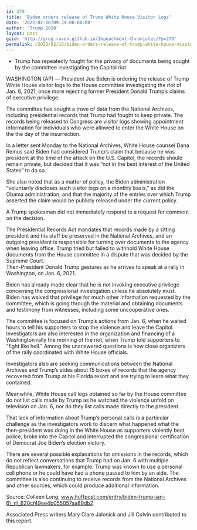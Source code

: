 ```yaml
---
id: 279
title: 'Biden orders release of Trump White House Visitor Logs'
date: '2022-02-16T09:39:00-08:00'
author: 'Trump 2020'
layout: post
guid: 'http://greg-raven.github.io/Impeachment-Chronicles/?p=279'
permalink: /2022/02/16/biden-orders-release-of-trump-white-house-visitor-logs/
---
```


- Trump has repeatedly fought for the privacy of documents being sought by the committee investigating the Capitol riot.

WASHINGTON (AP) — President Joe Biden is ordering the release of Trump White House visitor logs to the House committee investigating the riot of Jan. 6, 2021, once more rejecting former President Donald Trump’s claims of executive privilege.

The committee has sought a trove of data from the National Archives, including presidential records that Trump had fought to keep private. The records being released to Congress are visitor logs showing appointment information for individuals who were allowed to enter the White House on the the day of the insurrection.

In a letter sent Monday to the National Archives, White House counsel Dana Remus said Biden had considered Trump’s claim that because he was president at the time of the attack on the U.S. Capitol, the records should remain private, but decided that it was “not in the best interest of the United States” to do so.

She also noted that as a matter of policy, the Biden administration “voluntarily discloses such visitor logs on a monthly basis,” as did the Obama administration, and that the majority of the entries over which Trump asserted the claim would be publicly released under the current policy.

A Trump spokesman did not immediately respond to a request for comment on the decision.

The Presidential Records Act mandates that records made by a sitting president and his staff be preserved in the National Archives, and an outgoing president is responsible for turning over documents to the agency when leaving office. Trump tried but failed to withhold White House documents from the House committee in a dispute that was decided by the Supreme Court.  
Then-President Donald Trump gestures as he arrives to speak at a rally in Washington, on Jan. 6, 2021.

Biden has already made clear that he is not invoking executive privilege concerning the congressional investigation unless he absolutely must. Biden has waived that privilege for much other information requested by the committee, which is going through the material and obtaining documents and testimony from witnesses, including some uncooperative ones.

The committee is focused on Trump’s actions from Jan. 6, when he waited hours to tell his supporters to stop the violence and leave the Capitol. Investigators are also interested in the organization and financing of a Washington rally the morning of the riot, when Trump told supporters to “fight like hell.” Among the unanswered questions is how close organizers of the rally coordinated with White House officials.

Investigators also are seeking communications between the National Archives and Trump’s aides about 15 boxes of records that the agency recovered from Trump at his Florida resort and are trying to learn what they contained.

Meanwhile, White House call logs obtained so far by the House committee do not list calls made by Trump as he watched the violence unfold on television on Jan. 6, nor do they list calls made directly to the president.

That lack of information about Trump’s personal calls is a particular challenge as the investigators work to discern what happened what the then-president was doing in the White House as supporters violently beat police, broke into the Capitol and interrupted the congressional certification of Democrat Joe Biden’s election victory.

There are several possible explanations for omissions in the records, which do not reflect conversations that Trump had on Jan. 6 with multiple Republican lawmakers, for example. Trump was known to use a personal cell phone or he could have had a phone passed to him by an aide. The committee is also continuing to receive records from the National Archives and other sources, which could produce additional information.

Source: Colleen Long, www.huffpost.com/entry/biden-trump-jan-6\_n\_620cf49ee4b055057aa89db2

Associated Press writers Mary Clare Jalonick and Jill Colvin contributed to this report.